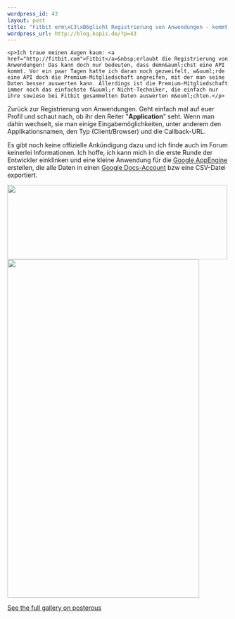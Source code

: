 ```yaml
--- 
wordpress_id: 43
layout: post
title: "Fitbit erm\xC3\xB6glicht Registrierung von Anwendungen - kommt die API?"
wordpress_url: http://blog.kopis.de/?p=43
---
```


    <p>Ich traue meinen Augen kaum: <a href="http://fitbit.com">Fitbit</a>&nbsp;erlaubt die Registrierung von Anwendungen! Das kann doch nur bedeuten, dass demn&auml;chst eine API kommt. Vor ein paar Tagen hatte ich daran noch gezweifelt, w&uuml;rde eine API doch die Premium-Mitgliedschaft angreifen, mit der man seine Daten besser auswerten kann. Allerdings ist die Premium-Mitgliedschaft immer noch das einfachste f&uuml;r Nicht-Techniker, die einfach nur ihre sowieso bei Fitbit gesammelten Daten auswerten m&ouml;chten.</p>
<p>Zur&uuml;ck zur Registrierung von Anwendungen. Geht einfach mal auf euer Profil und schaut nach, ob ihr den Reiter "<strong>Application</strong>" seht. Wenn man dahin wechselt, sie man einige Eingabem&ouml;glichkeiten, unter anderem den Applikationsnamen, den Typ (Client/Browser) und die Callback-URL.</p>
<div>Es gibt noch keine offizielle Ank&uuml;ndigung dazu und ich finde auch im Forum keinerlei Informationen. Ich hoffe, ich kann mich in die erste Runde der Entwickler einklinken und eine kleine Anwendung f&uuml;r die <a href="http://appengine.google.com">Google AppEngine</a> erstellen, die alle Daten in einen <a href="http://docs.google.com">Google Docs-Account</a> bzw eine CSV-Datei exportiert.&nbsp;</div>
<p><a href='http://posterous.com/getfile/files.posterous.com/carsten/vx06vFB7UoPAw7bJit9CjZd0LV4l3GBEhwqDh2vEtkUjxVPeJMGh2CWkyA9D/fitbit-application-register1.png'><img src="http://blog.kopis.de/wp-content/uploads/2010/10/fitbit-application-register1.png.scaled.500-300x101.jpg" width="500" height="169"/></a>
<img src="http://blog.kopis.de/wp-content/uploads/2010/10/fitbit-application-register2-170x300.png" width="436" height="768"/>
<div><a href='http://carsten.posterous.com/fitbit-ermoglicht-registrierung-von-anwendung'>See the full gallery on posterous</a></div></p>
  
